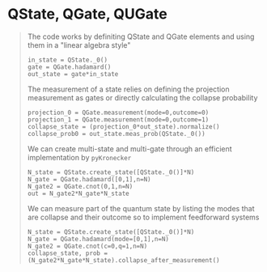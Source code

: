 # QState, QGate, QUGate
> The code works by definiting QState and QGate elements and using them in a "linear algebra style"
> ```
> in_state = QState._0()
> gate = QGate.hadamard()
> out_state = gate*in_state
> ```
> The measurement of a state relies on defining the projection measurement as gates or directly calculating the collapse probability
> ```
> projection_0 = QGate.measurement(mode=0,outcome=0)
> projection_1 = QGate.measurement(mode=0,outcome=1)
> collapse_state = (projection_0*out_state).normalize()
> collapse_prob0 = out_state.meas_prob(QState._0())
> ```
> We can create multi-state and multi-gate through an efficient implementation by `pyKronecker`
> ```
> N_state = QState.create_state([QState._0()]*N)
> N_gate = QGate.hadamard([0,1],n=N)
> N_gate2 = QGate.cnot(0,1,n=N)
> out = N_gate2*N_gate*N_state
> ```
> We can measure part of the quantum state by listing the modes that are collapse and their outcome so to implement feedforward systems
> ```
> N_state = QState.create_state([QState._0()]*N)
> N_gate = QGate.hadamard(mode=[0,1],n=N)
> N_gate2 = QGate.cnot(c=0,q=1,n=N)
> collapse_state, prob = (N_gate2*N_gate*N_state).collapse_after_measurement()
> ```